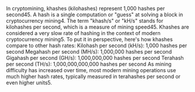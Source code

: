 In cryptomining, khashes (kilohashes) represent 1,000 hashes per second45. A hash is a single computation or "guess" at solving a block in cryptocurrency mining4. The term "khash/s" or "kH/s" stands for kilohashes per second, which is a measure of mining speed45.
Khashes are considered a very slow rate of hashing in the context of modern cryptocurrency mining5. To put it in perspective, here's how khashes compare to other hash rates:
Kilohash per second (kH/s): 1,000 hashes per second
Megahash per second (MH/s): 1,000,000 hashes per second
Gigahash per second (GH/s): 1,000,000,000 hashes per second
Terahash per second (TH/s): 1,000,000,000,000 hashes per second
As mining difficulty has increased over time, most modern mining operations use much higher hash rates, typically measured in terahashes per second or even higher units5.
